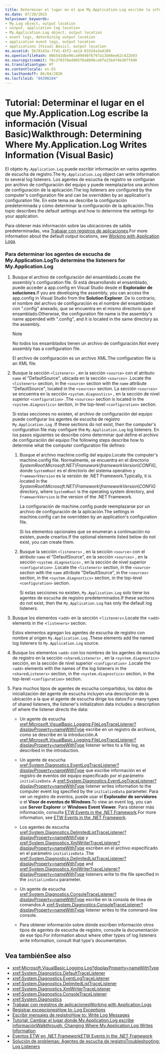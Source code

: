 ```yaml
---
title: Determinar el lugar en el que My.Application.Log escribe la información
ms.date: 07/20/2015
helpviewer_keywords:
- My.Log object, output location
- output, application log location
- My.Application.Log object, output location
- event logs, determining output location
- application event logs, output location
- applications [Visual Basic], output location
ms.assetid: 5b70143a-7741-45f2-ae1d-03324a3a4189
ms.openlocfilehash: 00b543dbe96ca99446f6797a13b66ee62c422b93
ms.sourcegitcommit: f8c270376ed905f6a8896ce0fe25b4f4b38ff498
ms.translationtype: HT
ms.contentlocale: es-ES
ms.lasthandoff: 06/04/2020
ms.locfileid: "84398284"
---
```

# <a name="walkthrough-determining-where-myapplicationlog-writes-information-visual-basic"></a><span data-ttu-id="df543-102">Tutorial: Determinar el lugar en el que My.Application.Log escribe la información (Visual Basic)</span><span class="sxs-lookup"><span data-stu-id="df543-102">Walkthrough: Determining Where My.Application.Log Writes Information (Visual Basic)</span></span>

<span data-ttu-id="df543-103">El objeto `My.Application.Log` puede escribir información en varios agentes de escucha de registro.</span><span class="sxs-lookup"><span data-stu-id="df543-103">The `My.Application.Log` object can write information to several log listeners.</span></span> <span data-ttu-id="df543-104">Los agentes de escucha de registro se configuran por archivo de configuración del equipo y puede reemplazarlos una archivo de configuración de la aplicación.</span><span class="sxs-lookup"><span data-stu-id="df543-104">The log listeners are configured by the computer's configuration file and can be overridden by an application's configuration file.</span></span> <span data-ttu-id="df543-105">En este tema se describe la configuración predeterminada y cómo determinar la configuración de la aplicación.</span><span class="sxs-lookup"><span data-stu-id="df543-105">This topic describes the default settings and how to determine the settings for your application.</span></span>

<span data-ttu-id="df543-106">Para obtener más información sobre las ubicaciones de salida predeterminadas, vea [Trabajar con registros de aplicaciones](working-with-application-logs.md).</span><span class="sxs-lookup"><span data-stu-id="df543-106">For more information about the default output locations, see [Working with Application Logs](working-with-application-logs.md).</span></span>

### <a name="to-determine-the-listeners-for-myapplicationlog"></a><span data-ttu-id="df543-107">Para determinar los agentes de escucha de My.Application.Log</span><span class="sxs-lookup"><span data-stu-id="df543-107">To determine the listeners for My.Application.Log</span></span>

1. <span data-ttu-id="df543-108">Busque el archivo de configuración del ensamblado.</span><span class="sxs-lookup"><span data-stu-id="df543-108">Locate the assembly's configuration file.</span></span> <span data-ttu-id="df543-109">Si está desarrollando el ensamblado, puede acceder a app.config en Visual Studio desde el **Explorador de soluciones**.</span><span class="sxs-lookup"><span data-stu-id="df543-109">If you are developing the assembly, you can access the app.config in Visual Studio from the **Solution Explorer**.</span></span> <span data-ttu-id="df543-110">De lo contrario, el nombre del archivo de configuración es el nombre del ensamblado con ".config" anexado, que se encuentra en el mismo directorio que el ensamblado.</span><span class="sxs-lookup"><span data-stu-id="df543-110">Otherwise, the configuration file name is the assembly's name appended with ".config", and it is located in the same directory as the assembly.</span></span>

    > [!NOTE]
    > <span data-ttu-id="df543-111">No todos los ensamblados tienen un archivo de configuración.</span><span class="sxs-lookup"><span data-stu-id="df543-111">Not every assembly has a configuration file.</span></span>

    <span data-ttu-id="df543-112">El archivo de configuración es un archivo XML.</span><span class="sxs-lookup"><span data-stu-id="df543-112">The configuration file is an XML file.</span></span>

2. <span data-ttu-id="df543-113">Busque la sección `<listeners>` , en la sección `<source>` con el atributo `name` el "DefaultSource", ubicada en la sección `<sources>` .</span><span class="sxs-lookup"><span data-stu-id="df543-113">Locate the `<listeners>` section, in the `<source>` section with the `name` attribute "DefaultSource", located in the `<sources>` section.</span></span> <span data-ttu-id="df543-114">La sección `<sources>` se encuentra en la sección `<system.diagnostics>` , en la sección de nivel superior `<configuration>` .</span><span class="sxs-lookup"><span data-stu-id="df543-114">The `<sources>` section is located in the `<system.diagnostics>` section, in the top-level `<configuration>` section.</span></span>

    <span data-ttu-id="df543-115">Si estas secciones no existen, el archivo de configuración del equipo puede configurar los agentes de escucha de registro `My.Application.Log` .</span><span class="sxs-lookup"><span data-stu-id="df543-115">If these sections do not exist, then the computer's configuration file may configure the `My.Application.Log` log listeners.</span></span> <span data-ttu-id="df543-116">En los pasos siguientes se describe cómo determinar qué define el archivo de configuración del equipo:</span><span class="sxs-lookup"><span data-stu-id="df543-116">The following steps describe how to determine what the computer configuration file defines:</span></span>

    1. <span data-ttu-id="df543-117">Busque el archivo machine.config del equipo.</span><span class="sxs-lookup"><span data-stu-id="df543-117">Locate the computer's machine.config file.</span></span> <span data-ttu-id="df543-118">Normalmente, se encuentra en el directorio *SystemRoot\Microsoft.NET\Framework\frameworkVersion\CONFIG*, donde `SystemRoot` es el directorio del sistema operativo y `frameworkVersion` es la versión de .NET Framework.</span><span class="sxs-lookup"><span data-stu-id="df543-118">Typically, it is located in the *SystemRoot\Microsoft.NET\Framework\frameworkVersion\CONFIG* directory, where `SystemRoot` is the operating system directory, and `frameworkVersion` is the version of the .NET Framework.</span></span>

        <span data-ttu-id="df543-119">La configuración de machine.config puede reemplazarse por un archivo de configuración de la aplicación.</span><span class="sxs-lookup"><span data-stu-id="df543-119">The settings in machine.config can be overridden by an application's configuration file.</span></span>

        <span data-ttu-id="df543-120">Si los elementos opcionales que se enumeran a continuación no existen, puede crearlos.</span><span class="sxs-lookup"><span data-stu-id="df543-120">If the optional elements listed below do not exist, you can create them.</span></span>

    2. <span data-ttu-id="df543-121">Busque la sección `<listeners>` , en la sección `<source>` con el atributo `name` el "DefaultSource", en la sección `<sources>` , en la sección `<system.diagnostics>` , en la sección de nivel superior `<configuration>` .</span><span class="sxs-lookup"><span data-stu-id="df543-121">Locate the `<listeners>` section, in the `<source>` section with the `name` attribute "DefaultSource", in the `<sources>` section, in the `<system.diagnostics>` section, in the top-level `<configuration>` section.</span></span>

        <span data-ttu-id="df543-122">Si estas secciones no existen, `My.Application.Log` solo tiene los agentes de escucha de registro predeterminados.</span><span class="sxs-lookup"><span data-stu-id="df543-122">If these sections do not exist, then the `My.Application.Log` has only the default log listeners.</span></span>

3. <span data-ttu-id="df543-123">Busque los elementos <`add>` en la sección <`listeners>`.</span><span class="sxs-lookup"><span data-stu-id="df543-123">Locate the <`add>` elements in the <`listeners>` section.</span></span>

     <span data-ttu-id="df543-124">Estos elementos agregan los agentes de escucha de registro con nombre al origen `My.Application.Log` .</span><span class="sxs-lookup"><span data-stu-id="df543-124">These elements add the named log listeners to `My.Application.Log` source.</span></span>

4. <span data-ttu-id="df543-125">Busque los elementos `<add>` con los nombres de los agentes de escucha de registro en la sección `<sharedListeners>` , en la `<system.diagnostics>` sección, en la sección de nivel superior `<configuration>` .</span><span class="sxs-lookup"><span data-stu-id="df543-125">Locate the `<add>` elements with the names of the log listeners in the `<sharedListeners>` section, in the `<system.diagnostics>` section, in the top-level `<configuration>` section.</span></span>

5. <span data-ttu-id="df543-126">Para muchos tipos de agentes de escucha compartidos, los datos de inicialización del agente de escucha incluyen una descripción de la ubicación a la que el agente de escucha dirige los datos:</span><span class="sxs-lookup"><span data-stu-id="df543-126">For many types of shared listeners, the listener's initialization data includes a description of where the listener directs the data:</span></span>

    - <span data-ttu-id="df543-127">Un agente de escucha <xref:Microsoft.VisualBasic.Logging.FileLogTraceListener?displayProperty=nameWithType> escribe en un registro de archivos, como se describe en la introducción.</span><span class="sxs-lookup"><span data-stu-id="df543-127">A <xref:Microsoft.VisualBasic.Logging.FileLogTraceListener?displayProperty=nameWithType> listener writes to a file log, as described in the introduction.</span></span>

    - <span data-ttu-id="df543-128">Un agente de escucha <xref:System.Diagnostics.EventLogTraceListener?displayProperty=nameWithType> que escribe información en el registro de eventos del equipo especificado por el parámetro `initializeData` .</span><span class="sxs-lookup"><span data-stu-id="df543-128">A <xref:System.Diagnostics.EventLogTraceListener?displayProperty=nameWithType> listener writes information to the computer event log specified by the `initializeData` parameter.</span></span> <span data-ttu-id="df543-129">Para ver un registro de eventos, puede usar el **Explorador de servidores** o el **Visor de eventos de Windows**.</span><span class="sxs-lookup"><span data-stu-id="df543-129">To view an event log, you can use **Server Explorer** or **Windows Event Viewer**.</span></span> <span data-ttu-id="df543-130">Para obtener más información, consulta [ETW Events in the .NET Framework](../../../../framework/performance/etw-events.md).</span><span class="sxs-lookup"><span data-stu-id="df543-130">For more information, see [ETW Events in the .NET Framework](../../../../framework/performance/etw-events.md).</span></span>

    - <span data-ttu-id="df543-131">Los agentes de escucha <xref:System.Diagnostics.DelimitedListTraceListener?displayProperty=nameWithType> y <xref:System.Diagnostics.XmlWriterTraceListener?displayProperty=nameWithType> escriben en el archivo especificado en el parámetro `initializeData` .</span><span class="sxs-lookup"><span data-stu-id="df543-131">The <xref:System.Diagnostics.DelimitedListTraceListener?displayProperty=nameWithType> and <xref:System.Diagnostics.XmlWriterTraceListener?displayProperty=nameWithType> listeners write to the file specified in the `initializeData` parameter.</span></span>

    - <span data-ttu-id="df543-132">Un agente de escucha <xref:System.Diagnostics.ConsoleTraceListener?displayProperty=nameWithType> escribe en la consola de línea de comandos.</span><span class="sxs-lookup"><span data-stu-id="df543-132">A <xref:System.Diagnostics.ConsoleTraceListener?displayProperty=nameWithType> listener writes to the command-line console.</span></span>

    - <span data-ttu-id="df543-133">Para obtener información sobre dónde escriben información otros tipos de agentes de escucha de registro, consulte la documentación de ese tipo.</span><span class="sxs-lookup"><span data-stu-id="df543-133">For information about where other types of log listeners write information, consult that type's documentation.</span></span>

## <a name="see-also"></a><span data-ttu-id="df543-134">Vea también</span><span class="sxs-lookup"><span data-stu-id="df543-134">See also</span></span>

- <xref:Microsoft.VisualBasic.Logging.Log?displayProperty=nameWithType>
- <xref:System.Diagnostics.DefaultTraceListener>
- <xref:System.Diagnostics.EventLogTraceListener>
- <xref:System.Diagnostics.DelimitedListTraceListener>
- <xref:System.Diagnostics.XmlWriterTraceListener>
- <xref:System.Diagnostics.ConsoleTraceListener>
- <xref:System.Diagnostics>
- [<span data-ttu-id="df543-135">Trabajar con registros de aplicaciones</span><span class="sxs-lookup"><span data-stu-id="df543-135">Working with Application Logs</span></span>](working-with-application-logs.md)
- [<span data-ttu-id="df543-136">Registrar excepciones</span><span class="sxs-lookup"><span data-stu-id="df543-136">How to: Log Exceptions</span></span>](how-to-log-exceptions.md)
- [<span data-ttu-id="df543-137">Escribir mensajes de registro</span><span class="sxs-lookup"><span data-stu-id="df543-137">How to: Write Log Messages</span></span>](how-to-write-log-messages.md)
- [<span data-ttu-id="df543-138">Tutorial: Cambiar el lugar donde My.Application.Log escribe información</span><span class="sxs-lookup"><span data-stu-id="df543-138">Walkthrough: Changing Where My.Application.Log Writes Information</span></span>](walkthrough-changing-where-my-application-log-writes-information.md)
- [<span data-ttu-id="df543-139">Eventos ETW en .NET Framework</span><span class="sxs-lookup"><span data-stu-id="df543-139">ETW Events in the .NET Framework</span></span>](../../../../framework/performance/etw-events.md)
- [<span data-ttu-id="df543-140">Solución de problemas: Agentes de escucha de registro</span><span class="sxs-lookup"><span data-stu-id="df543-140">Troubleshooting: Log Listeners</span></span>](troubleshooting-log-listeners.md)
